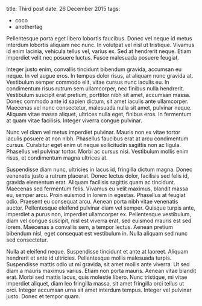 title: Third post
date: 26 December 2015
tags:
- coco
- anothertag

Pellentesque porta eget libero lobortis faucibus. Donec vel neque id metus interdum lobortis aliquam nec nunc. In volutpat vel nisl ut tristique. Vivamus id enim lacinia, vehicula tellus vel, varius ex. Sed at hendrerit neque. Etiam imperdiet velit nec posuere luctus. Fusce malesuada posuere feugiat.

Integer justo enim, convallis tincidunt bibendum gravida, accumsan eu neque. In vel augue eros. In tempus dolor risus, at aliquam nunc gravida at. Vestibulum semper commodo elit, vitae cursus nunc iaculis eu. In condimentum risus rutrum sem ullamcorper, nec finibus nulla hendrerit. Vestibulum suscipit erat pretium, porttitor nibh sit amet, accumsan massa. Donec commodo ante id sapien dictum, sit amet iaculis ante ullamcorper. Maecenas vel nunc consectetur, malesuada nulla sit amet, pulvinar neque. Aliquam vitae massa aliquet, ultrices nulla eget, finibus eros. In fermentum at quam vitae facilisis. Integer viverra congue pulvinar.

Nunc vel diam vel metus imperdiet pulvinar. Mauris non ex vitae tortor iaculis posuere at non nibh. Phasellus faucibus erat at arcu condimentum cursus. Curabitur eget enim ut neque sollicitudin sagittis non ac ligula. Phasellus vel pulvinar tortor. Morbi ac cursus nisi. Vestibulum mollis enim risus, et condimentum magna ultrices at.

Suspendisse diam nunc, ultricies in lacus id, fringilla dictum magna. Donec venenatis justo a rutrum placerat. Donec lectus dolor, facilisis sed felis id, gravida elementum erat. Aliquam facilisis sagittis quam ac tincidunt. Maecenas sed fermentum felis. Vivamus eu velit maximus, blandit massa eu, semper arcu. Proin euismod in lorem in egestas. Phasellus at feugiat odio. Praesent eu consequat arcu. Aenean porta nibh vitae venenatis auctor. Pellentesque eleifend pulvinar diam vel semper. Quisque turpis ante, imperdiet a purus non, imperdiet ullamcorper ex. Pellentesque vestibulum, diam vel congue suscipit, nisl est viverra erat, sed euismod mauris est sed lorem. Maecenas a convallis sem, a tempor lectus. Aenean pretium bibendum nisl, eget consequat est vestibulum in. Nulla aliquam sed nunc sed consectetur.

Nulla at eleifend neque. Suspendisse tincidunt et ante at laoreet. Aliquam hendrerit et ante id ultricies. Pellentesque mollis malesuada turpis. Suspendisse mattis odio ut mi gravida, sit amet mollis ante viverra. Ut sed diam a mauris maximus varius. Etiam non porta mauris. Aenean vitae blandit erat. Morbi sed mattis lacus, quis molestie libero. Nunc tristique, mi vitae imperdiet aliquet, diam leo fringilla massa, sit amet fringilla orci tellus ut orci. Integer accumsan urna sit amet interdum tempus. Integer vel pulvinar justo. Donec et tempor quam.
